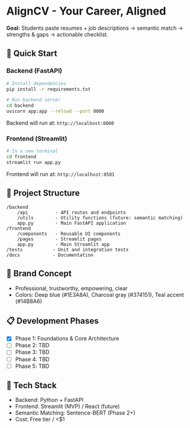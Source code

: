 # AlignCV - Your Career, Aligned

**Goal:** Students paste resumes + job descriptions → semantic match → strengths & gaps → actionable checklist.

## 🚀 Quick Start

### Backend (FastAPI)
```bash
# Install dependencies
pip install -r requirements.txt

# Run backend server
cd backend
uvicorn app:app --reload --port 8000
```

Backend will run at: `http://localhost:8000`

### Frontend (Streamlit)
```bash
# In a new terminal
cd frontend
streamlit run app.py
```

Frontend will run at: `http://localhost:8501`

## 📁 Project Structure

```
/backend
    /api          - API routes and endpoints
    /utils        - Utility functions (future: semantic matching)
    app.py        - Main FastAPI application
/frontend
    /components   - Reusable UI components
    /pages        - Streamlit pages
    app.py        - Main Streamlit app
/tests           - Unit and integration tests
/docs            - Documentation
```

## 🎨 Brand Concept
- Professional, trustworthy, empowering, clear
- Colors: Deep blue (#1E3A8A), Charcoal gray (#374151), Teal accent (#14B8A6)

## 📋 Development Phases
- [x] Phase 1: Foundations & Core Architecture
- [ ] Phase 2: TBD
- [ ] Phase 3: TBD
- [ ] Phase 4: TBD
- [ ] Phase 5: TBD

## 🔧 Tech Stack
- Backend: Python + FastAPI
- Frontend: Streamlit (MVP) / React (future)
- Semantic Matching: Sentence-BERT (Phase 2+)
- Cost: Free tier / <$1
